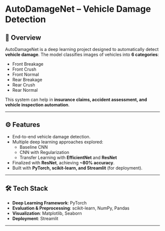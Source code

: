 # AutoDamageNet – Vehicle Damage Detection  

## 🚗 Overview  
AutoDamageNet is a deep learning project designed to automatically detect **vehicle damage**. The model classifies images of vehicles into **6 categories**:  

- Front Breakage  
- Front Crush  
- Front Normal  
- Rear Breakage  
- Rear Crush  
- Rear Normal  

This system can help in **insurance claims, accident assessment, and vehicle inspection automation**.  

---

## ⚙️ Features  
- End-to-end vehicle damage detection.  
- Multiple deep learning approaches explored:  
  - Baseline CNN  
  - CNN with Regularization  
  - Transfer Learning with **EfficientNet** and **ResNet**  
- Finalized with **ResNet**, achieving **~80% accuracy**.  
- Built with **PyTorch, scikit-learn, and Streamlit** (for deployment).  

---

## 🛠️ Tech Stack  
- **Deep Learning Framework**: PyTorch  
- **Evaluation & Preprocessing**: scikit-learn, NumPy, Pandas  
- **Visualization**: Matplotlib, Seaborn  
- **Deployment**: Streamlit  

---
